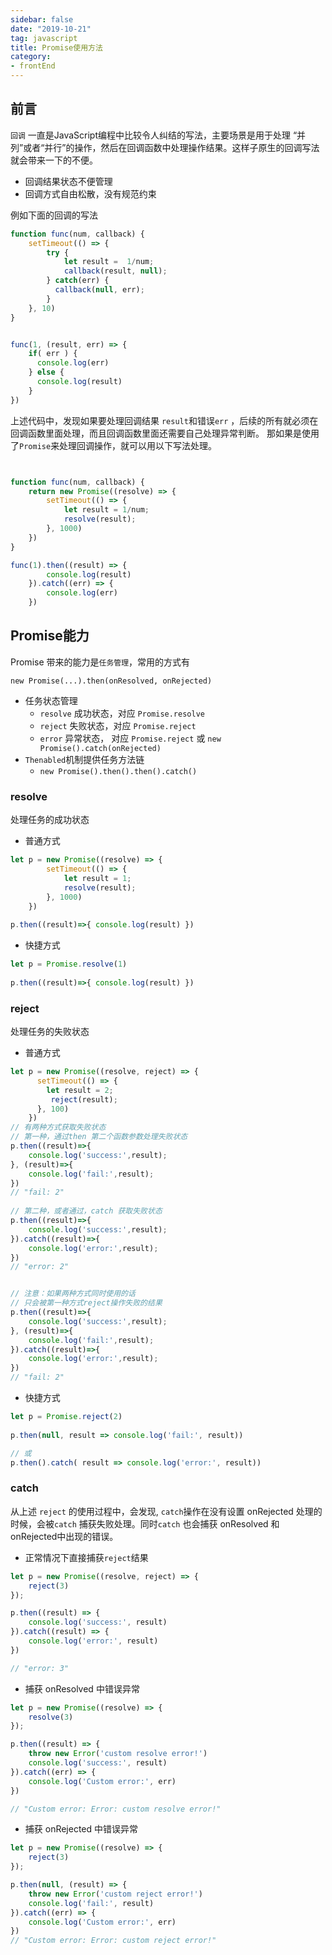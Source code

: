 ```yaml
---
sidebar: false
date: "2019-10-21"
tag: javascript
title: Promise使用方法
category: 
- frontEnd
---
```


## 前言

`回调` 一直是JavaScript编程中比较令人纠结的写法，主要场景是用于处理 “并列”或者“并行”的操作，然后在回调函数中处理操作结果。这样子原生的回调写法就会带来一下的不便。

- 回调结果状态不便管理
- 回调方式自由松散，没有规范约束

例如下面的回调的写法

```js
function func(num, callback) {
    setTimeout(() => {
        try {
            let result =  1/num;
            callback(result, null);
        } catch(err) {
          callback(null, err);
        }
    }, 10)
}


func(1, (result, err) => {
    if( err ) {
      console.log(err)
    } else {
      console.log(result)
    }   
})
```

上述代码中，发现如果要处理回调结果 `result`和错误`err` ，后续的所有就必须在回调函数里面处理，而且回调函数里面还需要自己处理异常判断。
那如果是使用了`Promise`来处理回调操作，就可以用以下写法处理。

```js


function func(num, callback) {
    return new Promise((resolve) => {
        setTimeout(() => { 
            let result = 1/num;
            resolve(result); 
        }, 1000)
    })
}

func(1).then((result) => { 
        console.log(result)
    }).catch((err) => { 
        console.log(err)
    })
```



## Promise能力

Promise 带来的能力是`任务管理`，常用的方式有

`new Promise(...).then(onResolved, onRejected)`

- 任务状态管理
    - `resolve` 成功状态，对应 `Promise.resolve`
    - `reject` 失败状态，对应 `Promise.reject`
    - `error` 异常状态， 对应 `Promise.reject` 或 `new Promise().catch(onRejected)`
- `Thenabled`机制提供任务方法链 
    - `new Promise().then().then().catch()`

### resolve

处理任务的成功状态

- 普通方式

```js
let p = new Promise((resolve) => {
        setTimeout(() => { 
            let result = 1;
            resolve(result); 
        }, 1000)
    })
    
p.then((result)=>{ console.log(result) })
```

- 快捷方式

```js
let p = Promise.resolve(1)
    
p.then((result)=>{ console.log(result) })
```

### reject

处理任务的失败状态

- 普通方式

```js
let p = new Promise((resolve, reject) => {
      setTimeout(() => {
        let result = 2;
         reject(result);
      }, 100)
    })
// 有两种方式获取失败状态
// 第一种，通过then 第二个函数参数处理失败状态
p.then((result)=>{ 
    console.log('success:',result);
}, (result)=>{ 
    console.log('fail:',result);
})
// "fail: 2"
       
// 第二种，或者通过，catch 获取失败状态
p.then((result)=>{ 
    console.log('success:',result);
}).catch((result)=>{ 
    console.log('error:',result);
})
// "error: 2"


// 注意：如果两种方式同时使用的话
// 只会被第一种方式reject操作失败的结果
p.then((result)=>{ 
    console.log('success:',result);
}, (result)=>{ 
    console.log('fail:',result);
}).catch((result)=>{ 
    console.log('error:',result);
})
// "fail: 2"

```

- 快捷方式

```js
let p = Promise.reject(2)
   
p.then(null, result => console.log('fail:', result))

// 或
p.then().catch( result => console.log('error:', result))
```


### catch

从上述 `reject` 的使用过程中，会发现, `catch`操作在没有设置 onRejected 处理的时候，会被`catch` 捕获失败处理。同时`catch` 也会捕获 onResolved 和 onRejected中出现的错误。

- 正常情况下直接捕获`reject`结果

```js
let p = new Promise((resolve, reject) => {
    reject(3)
});

p.then((result) => {
    console.log('success:', result)
}).catch((result) => {
    console.log('error:', result)
})

// "error: 3"
```


- 捕获 onResolved 中错误异常

```js
let p = new Promise((resolve) => {
    resolve(3)
});

p.then((result) => {
    throw new Error('custom resolve error!')
    console.log('success:', result)
}).catch((err) => {
    console.log('Custom error:', err)
})

// "Custom error: Error: custom resolve error!"

```

- 捕获 onRejected 中错误异常

```js
let p = new Promise((resolve) => {
    reject(3)
});

p.then(null, (result) => {
    throw new Error('custom reject error!')
    console.log('fail:', result)
}).catch((err) => {
    console.log('Custom error:', err)
})
// "Custom error: Error: custom reject error!"
```